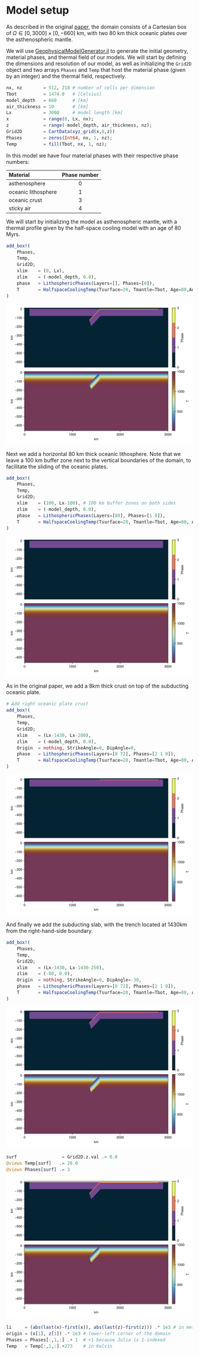 # Model setup
As described in the original [paper](https://doi.org/10.5194/se-15-567-2024), the domain consists of a Cartesian box of $\Omega \in [0, 3000] \times [0, -660]$ km, with two 80 km thick oceanic plates over the asthenospheric mantle.

We will use [GeophysicalModelGenerator.jl](https://github.com/JuliaGeodynamics/GeophysicalModelGenerator.jl) to generate the initial geometry, material phases, and thermal field of our models. We will start by defining the dimensions and resolution of our model, as well as initializing the `Grid2D` object and two arrays `Phases` and `Temp` that host the material phase (given by an integer) and the thermal field, respectively.

```julia
nx, nz        = 512, 218 # number of cells per dimension
Tbot          = 1474.0   # [Celsius]
model_depth   = 660      # [km]
air_thickness = 10       # [km]
Lx            = 3000     # model length [km]
x             = range(0, Lx, nx);
z             = range(-model_depth, air_thickness, nz);
Grid2D        = CartData(xyz_grid(x,0,z))
Phases        = zeros(Int64, nx, 1, nz);
Temp          = fill(Tbot, nx, 1, nz);
```

In this model we have four material phases with their respective phase numbers:

| Material            | Phase number |
| :----------------   | :----------: |
| asthenosphere       |       0      |
| oceanic lithosphere |       1      |
| oceanic crust       |       3      |
| sticky air          |       4      |

We will start by initializing the model as asthenospheric mantle, with a thermal profile given by the half-space cooling model with an age of 80 Myrs.

```julia
add_box!(
    Phases,
    Temp,
    Grid2D;
    xlim    = (0, Lx),
    zlim    = (-model_depth, 0.0),
    phase   = LithosphericPhases(Layers=[], Phases=[0]),
    T       = HalfspaceCoolingTemp(Tsurface=20, Tmantle=Tbot, Age=80,Adiabat=0.4)
)
```
![](../../assets/Subduction2D_setup_4.png)

Next we add a horizontal 80 km thick oceanic lithosphere. Note that we leave a 100 km buffer zone next to the vertical boundaries of the domain, to facilitate the sliding of the oceanic plates.
```julia
add_box!(
    Phases,
    Temp,
    Grid2D;
    xlim    = (100, Lx-100), # 100 km buffer zones on both sides
    zlim    = (-model_depth, 0.0),
    phase   = LithosphericPhases(Layers=[80], Phases=[1 0]),
    T       = HalfspaceCoolingTemp(Tsurface=20, Tmantle=Tbot, Age=80, Adiabat=0.4)
)
```
![](../../assets/Subduction2D_setup_2.png)

As in the original paper, we add a 8km thick crust on top of the subducting oceanic plate.
```julia
# Add right oceanic plate crust
add_box!(
    Phases,
    Temp,
    Grid2D;
    xlim    = (Lx-1430, Lx-200),
    zlim    = (-model_depth, 0.0),
    Origin  = nothing, StrikeAngle=0, DipAngle=0,
    phase   = LithosphericPhases(Layers=[8 72], Phases=[2 1 0]),
    T       = HalfspaceCoolingTemp(Tsurface=20, Tmantle=Tbot, Age=80, Adiabat=0.4)
)
```
![](../../assets/Subduction2D_setup_3.png)

And finally we add the subducting slab, with the trench located at 1430km from the right-hand-side boundary.

```julia
add_box!(
    Phases,
    Temp,
    Grid2D;
    xlim    = (Lx-1430, Lx-1430-250),
    zlim    = (-80, 0.0),
    Origin  = nothing, StrikeAngle=0, DipAngle=-30,
    phase   = LithosphericPhases(Layers=[8 72], Phases=[2 1 0]),
    T       = HalfspaceCoolingTemp(Tsurface=20, Tmantle=Tbot, Age=80, Adiabat=0.4)
)
```
![](../../assets/Subduction2D_setup_4.png)

```julia
surf                 = Grid2D.z.val .> 0.0
@views Temp[surf]   .= 20.0
@views Phases[surf] .= 3
```
![](../../assets/Subduction2D_setup_5.png)

```julia
li     = (abs(last(x)-first(x)), abs(last(z)-first(z))) .* 1e3 # in meters
origin = (x[1], z[1]) .* 1e3 # lower-left corner of the domain
Phases = Phases[:,1,:] .+ 1  # +1 because Julia is 1-indexed
Temp   = Temp[:,1,:].+273    # in Kelvin
```
